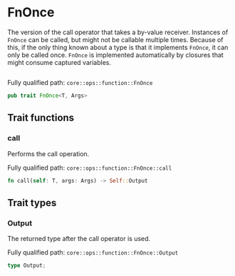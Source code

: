 # FnOnce

The version of the call operator that takes a by-value receiver.  Instances of `FnOnce` can be called, but might not be callable multiple times. Because of this, if the only thing known about a type is that it implements `FnOnce`, it can only be called once.  `FnOnce` is implemented automatically by closures that might consume captured variables.
```cairo
```

Fully qualified path: `core::ops::function::FnOnce`

```rust
pub trait FnOnce<T, Args>
```

## Trait functions

### call

Performs the call operation.

Fully qualified path: `core::ops::function::FnOnce::call`

```rust
fn call(self: T, args: Args) -> Self::Output
```


## Trait types

### Output

The returned type after the call operator is used.

Fully qualified path: `core::ops::function::FnOnce::Output`

```rust
type Output;
```


